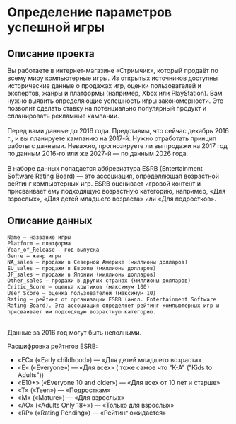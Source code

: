 
	
# Определение параметров успешной игры
## Описание проекта
Вы работаете в интернет-магазине «Стримчик», который продаёт по всему миру компьютерные игры. Из открытых источников доступны исторические данные о продажах игр, оценки пользователей и экспертов, жанры и платформы (например, Xbox или PlayStation). Вам нужно выявить определяющие успешность игры закономерности. Это позволит сделать ставку на потенциально популярный продукт и спланировать рекламные кампании.
<br><br>Перед вами данные до 2016 года. Представим, что сейчас декабрь 2016 г., и вы планируете кампанию на 2017-й. Нужно отработать принцип работы с данными. Неважно, прогнозируете ли вы продажи на 2017 год по данным 2016-го или же 2027-й — по данным 2026 года.
<br><br>В наборе данных попадается аббревиатура ESRB (Entertainment Software Rating Board) — это ассоциация, определяющая возрастной рейтинг компьютерных игр. ESRB оценивает игровой контент и присваивает ему подходящую возрастную категорию, например, «Для взрослых», «Для детей младшего возраста» или «Для подростков».

## Описание данных
    Name — название игры
    Platform — платформа
    Year_of_Release — год выпуска
    Genre — жанр игры
    NA_sales — продажи в Северной Америке (миллионы долларов)
    EU_sales — продажи в Европе (миллионы долларов)
    JP_sales — продажи в Японии (миллионы долларов)
    Other_sales — продажи в других странах (миллионы долларов)
    Critic_Score — оценка критиков (максимум 100)
    User_Score — оценка пользователей (максимум 10)
    Rating — рейтинг от организации ESRB (англ. Entertainment Software Rating Board). Эта ассоциация определяет рейтинг компьютерных игр и присваивает им подходящую возрастную категорию.
<br>
Данные за 2016 год могут быть неполными. <br>

Расшифровка рейтнгов ESRB:
- «EC» («Early childhood») — «Для детей младшего возраста»
- «E» («Everyone») — «Для всех» ( тоже самое что "K-A" ("Kids to Adults"))
- «E10+» («Everyone 10 and older») — «Для всех от 10 лет и старше»
- «T» («Teen») — «Подросткам»
- «M» («Mature») — «Для взрослых»
- «AO» («Adults Only 18+») — «Только для взрослых»
- «RP» («Rating Pending») — «Рейтинг ожидается»
